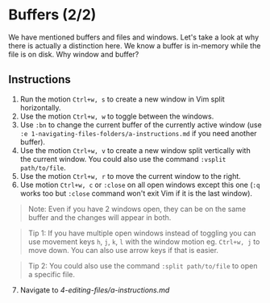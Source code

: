 # Buffers (2/2)

We have mentioned buffers and files and windows. Let's take a look at why there is actually a distinction here.
We know a buffer is in-memory while the file is on disk. Why window and buffer?

## Instructions

1. Run the motion `Ctrl+w, s` to create a new window in Vim split horizontally. 
2. Use the motion `Ctrl+w, w` to toggle between the windows.
3. Use `:bn` to change the current buffer of the currently active window (use `:e 1-navigating-files-folders/a-instructions.md` if you need another buffer).
4. Use the motion `Ctrl+w, v` to create a new window split vertically with the current window. You could also use the command `:vsplit path/to/file`.
5. Use the motion `Ctrl+w, r` to move the current window to the right. 
6. Use motion `Ctrl+w, c` or `:close` on all open windows except this one (`:q` works too but `:close` command won't exit Vim if it is the last window).

> Note: Even if you have 2 windows open, they can be on the same buffer and the changes will appear in both.

> Tip 1: If you have multiple open windows instead of toggling you can use movement keys `h`, `j`, `k`, `l` with the window motion eg. `Ctrl+w, j` to move down. You can also use arrow keys if that is easier.

> Tip 2: You could also use the command `:split path/to/file` to open a specific file.

7. Navigate to *4-editing-files/a-instructions.md*
